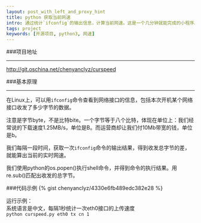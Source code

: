 ```yaml
---
layout: post_with_left_and_proxy_hint
title: python 获取当前网速
intro: 通过统计`ifconfig`的输出信息，计算当前网速。这是一个几分钟就能完成的小程序。主要是为了提供一个获取网速的的思路。
tags: project
keywords: [开源项目, python3, 网速]
---
```

###项目地址

---
http://git.oschina.net/chenyanclyz/curspeed


###基本原理

---
在Linux上，可以用`ifconfig`命令查看到网络接口的信息，包括本次开机某个网络接口收发了多少字节的数据。    
    
注意是字节byte，不是比特bite。一个字节等于八个比特，体现在单位上：我们经常说的下载速度1.25MB/s，单位是B。而运营商却让我们付10Mb带宽的钱，单位是b。    
    
我们每隔一段时间，获取一次`ifconfig`命令的输出结果，得到收发总字节的差，就能算出当前的实时网速。    
    
我们使用python的os.popen()执行shell命令，并得到命令的执行结果。用re.sub()匹配出收发的总字节。    
    
    
###代码示例
{% gist chenyanclyz/4330e6fb489edc382e28 %}

运行示例：    
系统语言是中文，每隔1秒统计一次eth0接口的上传速度    
`python curspeed.py eth0 tx cn 1`
